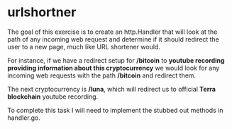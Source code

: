 # urlshortner


The goal of this exercise is to create an http.Handler that will look at the path of any incoming web request and determine if it should redirect the user to a new page, much like URL shortener would.

For instance, if we have a redirect setup for **/bitcoin** to **youtube recording providing information about this cryptocurrency** we would look for any incoming web requests with the path **/bitcoin** and redirect them.


The next cryptocurrency is **/luna**, which will redirect us to official **Terra blockchain** youtube recording.

To complete this task I will need to implement the stubbed out methods in handler.go. 